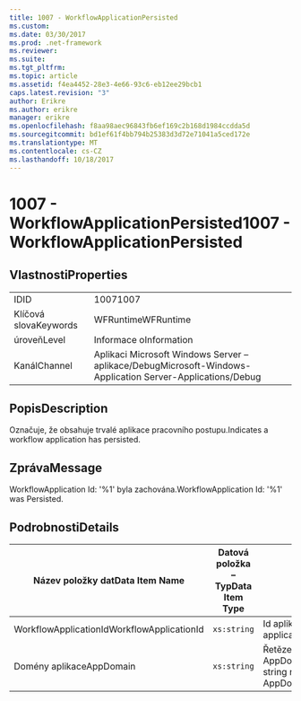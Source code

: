 ```yaml
---
title: 1007 - WorkflowApplicationPersisted
ms.custom: 
ms.date: 03/30/2017
ms.prod: .net-framework
ms.reviewer: 
ms.suite: 
ms.tgt_pltfrm: 
ms.topic: article
ms.assetid: f4ea4452-28e3-4e66-93c6-eb12ee29bcb1
caps.latest.revision: "3"
author: Erikre
ms.author: erikre
manager: erikre
ms.openlocfilehash: f8aa98aec96843fb6ef169c2b168d1984ccdda5d
ms.sourcegitcommit: bd1ef61f4bb794b25383d3d72e71041a5ced172e
ms.translationtype: MT
ms.contentlocale: cs-CZ
ms.lasthandoff: 10/18/2017
---
```

# <a name="1007---workflowapplicationpersisted"></a><span data-ttu-id="1aa12-102">1007 - WorkflowApplicationPersisted</span><span class="sxs-lookup"><span data-stu-id="1aa12-102">1007 - WorkflowApplicationPersisted</span></span>
## <a name="properties"></a><span data-ttu-id="1aa12-103">Vlastnosti</span><span class="sxs-lookup"><span data-stu-id="1aa12-103">Properties</span></span>  
  
|||  
|-|-|  
|<span data-ttu-id="1aa12-104">ID</span><span class="sxs-lookup"><span data-stu-id="1aa12-104">ID</span></span>|<span data-ttu-id="1aa12-105">1007</span><span class="sxs-lookup"><span data-stu-id="1aa12-105">1007</span></span>|  
|<span data-ttu-id="1aa12-106">Klíčová slova</span><span class="sxs-lookup"><span data-stu-id="1aa12-106">Keywords</span></span>|<span data-ttu-id="1aa12-107">WFRuntime</span><span class="sxs-lookup"><span data-stu-id="1aa12-107">WFRuntime</span></span>|  
|<span data-ttu-id="1aa12-108">úroveň</span><span class="sxs-lookup"><span data-stu-id="1aa12-108">Level</span></span>|<span data-ttu-id="1aa12-109">Informace o</span><span class="sxs-lookup"><span data-stu-id="1aa12-109">Information</span></span>|  
|<span data-ttu-id="1aa12-110">Kanál</span><span class="sxs-lookup"><span data-stu-id="1aa12-110">Channel</span></span>|<span data-ttu-id="1aa12-111">Aplikaci Microsoft Windows Server – aplikace/Debug</span><span class="sxs-lookup"><span data-stu-id="1aa12-111">Microsoft-Windows-Application Server-Applications/Debug</span></span>|  
  
## <a name="description"></a><span data-ttu-id="1aa12-112">Popis</span><span class="sxs-lookup"><span data-stu-id="1aa12-112">Description</span></span>  
 <span data-ttu-id="1aa12-113">Označuje, že obsahuje trvalé aplikace pracovního postupu.</span><span class="sxs-lookup"><span data-stu-id="1aa12-113">Indicates a workflow application has persisted.</span></span>  
  
## <a name="message"></a><span data-ttu-id="1aa12-114">Zpráva</span><span class="sxs-lookup"><span data-stu-id="1aa12-114">Message</span></span>  
 <span data-ttu-id="1aa12-115">WorkflowApplication Id: '%1' byla zachována.</span><span class="sxs-lookup"><span data-stu-id="1aa12-115">WorkflowApplication Id: '%1' was Persisted.</span></span>  
  
## <a name="details"></a><span data-ttu-id="1aa12-116">Podrobnosti</span><span class="sxs-lookup"><span data-stu-id="1aa12-116">Details</span></span>  
  
|<span data-ttu-id="1aa12-117">Název položky dat</span><span class="sxs-lookup"><span data-stu-id="1aa12-117">Data Item Name</span></span>|<span data-ttu-id="1aa12-118">Datová položka – Typ</span><span class="sxs-lookup"><span data-stu-id="1aa12-118">Data Item Type</span></span>|<span data-ttu-id="1aa12-119">Popis</span><span class="sxs-lookup"><span data-stu-id="1aa12-119">Description</span></span>|  
|--------------------|--------------------|-----------------|  
|<span data-ttu-id="1aa12-120">WorkflowApplicationId</span><span class="sxs-lookup"><span data-stu-id="1aa12-120">WorkflowApplicationId</span></span>|`xs:string`|<span data-ttu-id="1aa12-121">Id aplikace pracovního postupu</span><span class="sxs-lookup"><span data-stu-id="1aa12-121">The workflow application id</span></span>|  
|<span data-ttu-id="1aa12-122">Domény aplikace</span><span class="sxs-lookup"><span data-stu-id="1aa12-122">AppDomain</span></span>|`xs:string`|<span data-ttu-id="1aa12-123">Řetězec vrácený AppDomain.CurrentDomain.FriendlyName.</span><span class="sxs-lookup"><span data-stu-id="1aa12-123">The string returned by AppDomain.CurrentDomain.FriendlyName.</span></span>|
